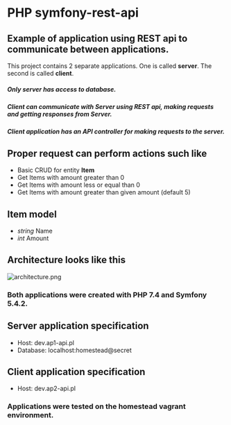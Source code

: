 # PHP symfony-rest-api
## Example of application using REST api to communicate between applications.

This project contains 2 separate applications. One is called **server**. The second is called **client**.



##### Only _server_ has access to database.

##### **Client** can communicate with **Server** using REST api, making requests and getting responses from **Server**.

##### Client application has an API controller for making requests to the server.

## Proper request can perform actions such like
* Basic CRUD for entity **Item**
* Get Items with amount greater than 0
* Get Items with amount less or equal than 0
* Get Items with amount greater than given amount (default 5)

## Item model

* _string_ Name
* _int_ Amount

## Architecture looks like this
![architecture.png](https://github.com/Nergosu36/symfony-rest-api/blob/master/architecture.png?raw=true)

### Both applications were created with PHP 7.4 and Symfony 5.4.2.

## Server application specification
* Host: dev.ap1-api.pl
* Database: localhost:homestead@secret

## Client application specification
* Host: dev.ap2-api.pl

### Applications were tested on the homestead vagrant environment.
